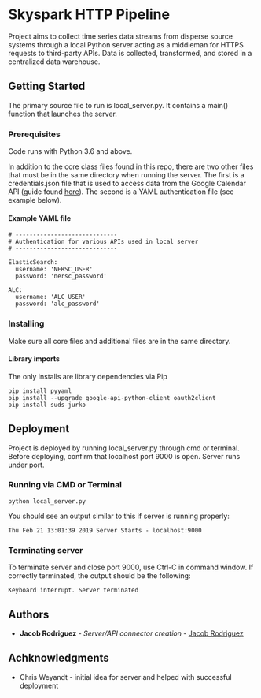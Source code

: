 # Skyspark HTTP Pipeline
Project aims to collect time series data streams from disperse source systems through a local Python server acting as a middleman for HTTPS requests to third-party APIs. Data is collected, transformed, and stored in a centralized data warehouse.

## Getting Started
The primary source file to run is local_server.py.
It contains a main() function that launches the server.

### Prerequisites
Code runs with Python 3.6 and above.

In addition to the core class files found in this repo, there are two other files that must be in the same directory when running the server. The first is a credentials.json file that is used to access data from the Google Calendar API (guide found [here](https://developers.google.com/calendar/quickstart/python)). The second is a YAML authentication file (see example below).

#### Example YAML file
```
# -----------------------------
# Authentication for various APIs used in local server
# -----------------------------

ElasticSearch:
  username: 'NERSC_USER'
  password: 'nersc_password'

ALC:
  username: 'ALC_USER'
  password: 'alc_password'
  ```
  
  ### Installing
  Make sure all core files and additional files are in the same directory.
  
  #### Library imports
  The only installs are library dependencies via Pip
  ```
  pip install pyyaml
  pip install --upgrade google-api-python-client oauth2client
  pip install suds-jurko
  ```
  
  ## Deployment
  Project is deployed by running local_server.py through cmd or terminal.
  Before deploying, confirm that localhost port 9000 is open. Server runs under port.
  ### Running via CMD or Terminal
  ```
  python local_server.py
  ```
  You should see an output similar to this if server is running properly:
  ```
  Thu Feb 21 13:01:39 2019 Server Starts - localhost:9000
  ```
  
  ### Terminating server
  To terminate server and close port 9000, use Ctrl-C in command window.
  If correctly terminated, the output should be the following:
  ```
  Keyboard interrupt. Server terminated
  ```
  
  ## Authors
  * **Jacob Rodriguez** - *Server/API connector creation* - [Jacob Rodriguez](https://github.com/JacobBRodriguez)
  
  ## Achknowledgments
  
  * Chris Weyandt - initial idea for server and helped with successful deployment
